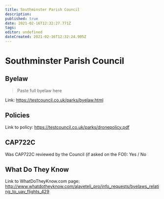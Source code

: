 ```yaml
---
title: Southminster Parish Council
description: 
published: true
date: 2021-02-16T12:32:27.771Z
tags: 
editor: undefined
dateCreated: 2021-02-16T12:32:24.905Z
---
```


# Southminster Parish Council


## Byelaw
> Paste full byelaw here

Link:
https://testcouncil.co.uk/parks/byelaw.html

## Policies
Link to policy:
https://testcouncil.co.uk/parks/dronepolicy.pdf

## CAP722C

Was CAP722C reviewed by the Council (if asked on the FOI): Yes / No

## What Do They Know

Link to WhatDoTheyKnow.com page:
http://www.whatdotheyknow.com/alaveteli_pro/info_requests/byelaws_relating_to_uav_flights_429


